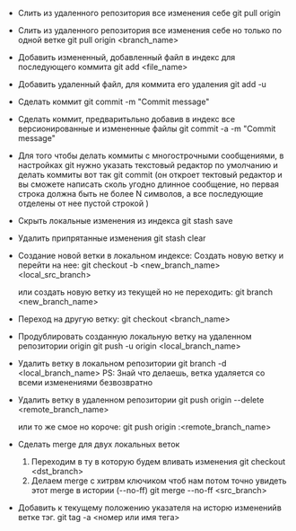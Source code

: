 * Слить из удаленного репозитория все изменения себе
    git pull origin
    
* Слить из удаленного репозитория все изменения себе но только по одной ветке
    git pull origin <branch_name>

* Добавить измененный, добавленный файл в индекс для последующего коммита
    git add <file_name>

* Добавить удаленный файл, для коммита его удаления
    git add -u
    
* Сделать коммит
    git commit -m "Commit message"

* Сделать коммит, предваритьльно добавив в индекс все версионированные и
    измененные файлы
    git commit -a -m "Commit message"

* Для того чтобы делать коммиты с многострочными сообщениями, в настройках git
    нужно указать текстовый редактор по умолчанию и делать коммиты вот так
    git commit
        (он откроет тектовый редактор и вы сможете написать сколь угодно длинное
         сообщение, но первая строка должна быть не более N символов, а все последующие
         отделены от нее пустой строкой )

* Скрыть локальные изменения из индекса
    git stash save

* Удалить припрятанные изменения
    git stash clear

* Создание новой ветки в локальном индексе:
    Создать новую ветку и перейти на нее:
        git checkout -b <new_branch_name> <local_src_branch>
    
    или создать новую ветку из текущей но не переходить:
        git branch <new_branch_name>

* Переход на другую ветку:
    git checkout <branch_name>

* Продублировать созданную локальную ветку на удаленном репозитории origin
    git push -u origin <local_branch_name>

* Удалить ветку в локальном репозитории
    git branch -d <local_branch_name>
    PS: Знай что делаешь, ветка удаляется со всеми изменениями безвозвратно

* Удалить ветку в удаленном репозитории
    git push origin --delete <remote_branch_name>
    
    или то же смое но короче:
    git push origin :<remote_branch_name>

* Сделать merge для двух локальных веток
    1. Переходим в ту в которую будем вливать изменения
        git checkout <dst_branch>
    2. Делаем merge с хитрвм ключиком чтоб нам потом точно увидеть этот merge в
     истории (--no-ff)
        git merge --no-ff <src_branch>

* Добавить к текущему положению указателя на исторю измененийв ветке тэг.
    git tag -a <номер или имя тега>

